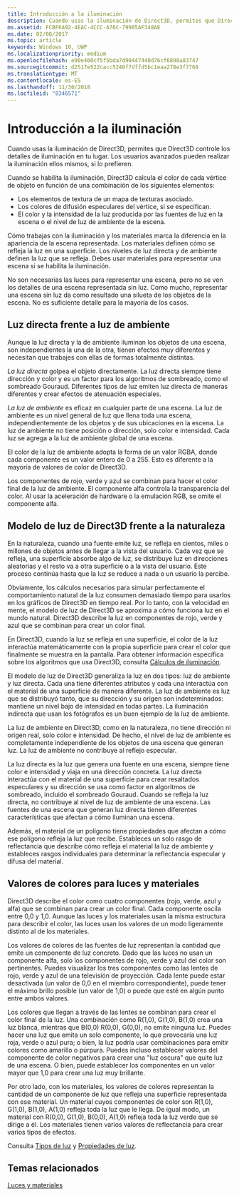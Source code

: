 ```yaml
---
title: Introducción a la iluminación
description: Cuando usas la iluminación de Direct3D, permites que Direct3D controle los detalles de iluminación en tu lugar. Los usuarios avanzados pueden realizar la iluminación ellos mismos, si lo prefieren.
ms.assetid: FCBF6A92-4EAC-4CCC-A76C-79985AF348AE
ms.date: 02/08/2017
ms.topic: article
keywords: Windows 10, UWP
ms.localizationpriority: medium
ms.openlocfilehash: e90e460cf5f5bda7d90447440d76cf6898a83747
ms.sourcegitcommit: d2517e522cacc5240f7dffd5bc1eaa278e3f7768
ms.translationtype: MT
ms.contentlocale: es-ES
ms.lasthandoff: 11/30/2018
ms.locfileid: "8346571"
---
```

# <a name="lighting-overview"></a>Introducción a la iluminación

Cuando usas la iluminación de Direct3D, permites que Direct3D controle los detalles de iluminación en tu lugar. Los usuarios avanzados pueden realizar la iluminación ellos mismos, si lo prefieren.

Cuando se habilita la iluminación, Direct3D calcula el color de cada vértice de objeto en función de una combinación de los siguientes elementos:

-   Los elementos de textura de un mapa de texturas asociado.
-   Los colores de difusión especulares del vértice, si se especifican.
-   El color y la intensidad de la luz producida por las fuentes de luz en la escena o el nivel de luz de ambiente de la escena.

Cómo trabajas con la iluminación y los materiales marca la diferencia en la apariencia de la escena representada. Los materiales definen cómo se refleja la luz en una superficie. Los niveles de luz directa y de ambiente definen la luz que se refleja. Debes usar materiales para representar una escena si se habilita la iluminación.

No son necesarias las luces para representar una escena, pero no se ven los detalles de una escena representada sin luz. Como mucho, representar una escena sin luz da como resultado una silueta de los objetos de la escena. No es suficiente detalle para la mayoría de los casos.

## <a name="span-iddirectlightvsambientlightspanspan-iddirectlightvsambientlightspandirect-light-vs-ambient-light"></a><span id="direct_light_vs._ambient_light"></span><span id="DIRECT_LIGHT_VS._AMBIENT_LIGHT"></span>Luz directa frente a luz de ambiente


Aunque la luz directa y la de ambiente iluminan los objetos de una escena, son independientes la una de la otra, tienen efectos muy diferentes y necesitan que trabajes con ellas de formas totalmente distintas.

*La luz directa* golpea el objeto directamente. La luz directa siempre tiene dirección y color y es un factor para los algoritmos de sombreado, como el sombreado Gouraud. Diferentes tipos de luz emiten luz directa de maneras diferentes y crear efectos de atenuación especiales.

*La luz de ambiente* es eficaz en cualquier parte de una escena. La luz de ambiente es un nivel general de luz que llena toda una escena, independientemente de los objetos y de sus ubicaciones en la escena. La luz de ambiente no tiene posición o dirección, solo color e intensidad. Cada luz se agrega a la luz de ambiente global de una escena.

El color de la luz de ambiente adopta la forma de un valor RGBA, donde cada componente es un valor entero de 0 a 255. Esto es diferente a la mayoría de valores de color de Direct3D.

Los componentes de rojo, verde y azul se combinan para hacer el color final de la luz de ambiente. El componente alfa controla la transparencia del color. Al usar la aceleración de hardware o la emulación RGB, se omite el componente alfa.

## <a name="span-iddirect3dlightmodelvsnaturespanspan-iddirect3dlightmodelvsnaturespandirect3d-light-model-vs-nature"></a><span id="direct3d_light_model_vs._nature"></span><span id="DIRECT3D_LIGHT_MODEL_VS._NATURE"></span>Modelo de luz de Direct3D frente a la naturaleza


En la naturaleza, cuando una fuente emite luz, se refleja en cientos, miles o millones de objetos antes de llegar a la vista del usuario. Cada vez que se refleja, una superficie absorbe algo de luz, se distribuye luz en direcciones aleatorias y el resto va a otra superficie o a la vista del usuario. Este proceso continúa hasta que la luz se reduce a nada o un usuario la percibe.

Obviamente, los cálculos necesarios para simular perfectamente el comportamiento natural de la luz consumen demasiado tiempo para usarlos en los gráficos de Direct3D en tiempo real. Por lo tanto, con la velocidad en mente, el modelo de luz de Direct3D se aproxima a cómo funciona luz en el mundo natural. Direct3D describe la luz en componentes de rojo, verde y azul que se combinan para crear un color final.

En Direct3D, cuando la luz se refleja en una superficie, el color de la luz interactúa matemáticamente con la propia superficie para crear el color que finalmente se muestra en la pantalla. Para obtener información específica sobre los algoritmos que usa Direct3D, consulta [Cálculos de iluminación](mathematics-of-lighting.md).

El modelo de luz de Direct3D generaliza la luz en dos tipos: luz de ambiente y luz directa. Cada una tiene diferentes atributos y cada una interactúa con el material de una superficie de manera diferente. La luz de ambiente es luz que se distribuyó tanto, que su dirección y su origen son indeterminados: mantiene un nivel bajo de intensidad en todas partes. La iluminación indirecta que usan los fotógrafos es un buen ejemplo de la luz de ambiente.

La luz de ambiente en Direct3D, como en la naturaleza, no tiene dirección ni origen real, solo color e intensidad. De hecho, el nivel de luz de ambiente es completamente independiente de los objetos de una escena que generan luz. La luz de ambiente no contribuye al reflejo especular.

La luz directa es la luz que genera una fuente en una escena, siempre tiene color e intensidad y viaja en una dirección concreta. La luz directa interactúa con el material de una superficie para crear resaltados especulares y su dirección se usa como factor en algoritmos de sombreado, incluido el sombreado Gouraud. Cuando se refleja la luz directa, no contribuye al nivel de luz de ambiente de una escena. Las fuentes de una escena que generan luz directa tienen diferentes características que afectan a cómo iluminan una escena.

Además, el material de un polígono tiene propiedades que afectan a cómo ese polígono refleja la luz que recibe. Estableces un solo rasgo de reflectancia que describe cómo refleja el material la luz de ambiente y estableces rasgos individuales para determinar la reflectancia especular y difusa del material.

## <a name="span-idcolorvaluesforlightsandmaterialsspanspan-idcolorvaluesforlightsandmaterialsspanspan-idcolorvaluesforlightsandmaterialsspancolor-values-for-lights-and-materials"></a><span id="Color_Values_for_Lights_and_Materials"></span><span id="color_values_for_lights_and_materials"></span><span id="COLOR_VALUES_FOR_LIGHTS_AND_MATERIALS"></span>Valores de colores para luces y materiales


Direct3D describe el color como cuatro componentes (rojo, verde, azul y alfa) que se combinan para crear un color final. Cada componente oscila entre 0,0 y 1,0. Aunque las luces y los materiales usan la misma estructura para describir el color, las luces usan los valores de un modo ligeramente distinto al de los materiales.

Los valores de colores de las fuentes de luz representan la cantidad que emite un componente de luz concreto. Dado que las luces no usan un componente alfa, solo los componentes de rojo, verde y azul del color son pertinentes. Puedes visualizar los tres componentes como las lentes de rojo, verde y azul de una televisión de proyección. Cada lente puede estar desactivada (un valor de 0,0 en el miembro correspondiente), puede tener el máximo brillo posible (un valor de 1,0) o puede que esté en algún punto entre ambos valores.

Los colores que llegan a través de las lentes se combinan para crear el color final de la luz. Una combinación como R(1,0), G(1,0), B(1,0) crea una luz blanca, mientras que B(0,0) R(0,0), G(0,0), no emite ninguna luz. Puedes hacer una luz que emita un solo componente, lo que provocaría una luz roja, verde o azul pura; o bien, la luz podría usar combinaciones para emitir colores como amarillo o púrpura. Puedes incluso establecer valores del componente de color negativos para crear una "luz oscura" que quite luz de una escena. O bien, puede establecer los componentes en un valor mayor que 1,0 para crear una luz muy brillante.

Por otro lado, con los materiales, los valores de colores representan la cantidad de un componente de luz que refleja una superficie representada con ese material. Un material cuyos componentes de color son R(1,0), G(1,0), B(1,0), A(1,0) refleja toda la luz que le llega. De igual modo, un material con R(0,0), G(1,0), B(0,0), A(1,0) refleja toda la luz verde que se dirige a él. Los materiales tienen varios valores de reflectancia para crear varios tipos de efectos.

Consulta [Tipos de luz](light-types.md) y [Propiedades de luz](light-properties.md).

## <a name="span-idrelated-topicsspanrelated-topics"></a><span id="related-topics"></span>Temas relacionados


[Luces y materiales](lights-and-materials.md)

 

 




